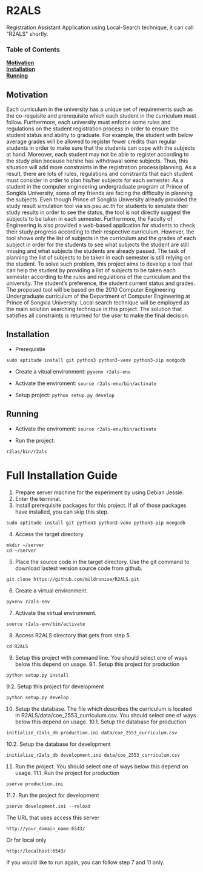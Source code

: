 # R2ALS

Registration Assistant Application using Local-Search technique, it can call "R2ALS" shortly.

### Table of Contents
**[Motivation](#motivation)**  
**[Installation](#installation)**  
**[Running](#running)**  

## Motivation
Each curriculum in the university has a unique set of requirements such as the co-requisite and prerequisite which each student in the curriculum must follow. Furthermore, each university must enforce some rules and regulations on the student registration process in order to ensure the student status and ability to graduate. For example, the student with below average grades will be allowed to register fewer credits than regular students in order to make sure that the students can cope with the subjects at hand. Moreover, each student may not be able to register according to the study plan because he/she has withdrawal some subjects. Thus, this situation will add more constraints in the registration process/planning. As a result, there are lots of rules, regulations and constraints that each student must consider in order to plan his/her subjects for each semester.
As a student in the computer engineering undergraduate program at Prince of Songkla University, some of my friends are facing the difficulty in planning the subjects. Even though Prince of Songkla University already provided the study result simulation tool via sis.psu.ac.th for students to simulate their study results in order to see the status, the tool is not directly suggest the subjects to be taken in each semester. Furthermore, the Faculty of Engineering is also provided a web-based application for students to check their study progress according to their respective curriculum. However, the tool shows only the list of subjects in the curriculum and the grades of each subject in order for the students to see what subjects the student are still missing and what subjects the students are already passed. The task of planning the list of subjects to be taken in each semester is still relying on the student.
To solve such problem, this project aims to develop a tool that can help the student by providing a list of subjects to be taken each semester according to the rules and regulations of the curriculum and the university. The student’s preference, the student current status and grades. The proposed tool will be based on the 2010 Computer Engineering Undergraduate curriculum of the Department of Computer Engineering at Prince of Songkla University. Local search technique will be employed as the main solution searching technique in this project. The solution that satisfies all constraints is returned for the user to make the final decision.

## Installation
- Prerequistie
```
sudo aptitude install git python3 python3-venv python3-pip mongodb
```

- Create a vitual environment:
```pyvenv r2als-env```

- Activate the enviroment:
```source r2als-env/bin/activate```

- Setup project:
```python setup.py develop```

## Running

- Activate the enviroment:
```source r2als-env/bin/activate```

- Run the project:
```
r2las/bin/r2als
```

# Full Installation Guide
1.	Prepare server machine for the experiment by using Debian Jessie.
2.	Enter the terminal.
3.	Install prerequisite packages for this project. If all of those packages have installed, you can skip this step.
```
sudo aptitude install git python3 python3-venv python3-pip mongodb
```
4.	Access the target directory
```
mkdir ~/server
cd ~/server
```
5.	Place the source code in the target directory. Use the git command to download lastest version source code from github.
```
git clone https://github.com/mildronize/R2ALS.git
```
6.	Create a virtual environment.
```
pyvenv r2als-env
```
7.	Activate the virtual environment.
```
source r2als-env/bin/activate
```
8.	Access R2ALS directory that gets from step 5.
```
cd R2ALS
```
9.	Setup this project with command line. You should select one of ways below this depend on usage.
9.1.	Setup this project for production
```
python setup.py install
```
9.2.	Setup this project for development
```
python setup.py develop
```
10.	Setup the database. The file which describes the curriculum is located in R2ALS/data/coe_2553_curriculum.csv. You should select one of ways below this depend on usage.
10.1.	Setup the database for production
```
initialize_r2als_db production.ini data/coe_2553_curriculum.csv
```
10.2.	Setup the database for development
```
initialize_r2als_db development.ini data/coe_2553_curriculum.csv
```
11.	Run the project. You should select one of ways below this depend on usage.
11.1.	Run the project for production
```
pserve production.ini
```
11.2.	Run the project for development
```
pserve development.ini --reload
```
The URL that uses access this server
```
http://your_domain_name:6543/ 
```
Or for local only
```
http://localhost:6543/
```
If you would like to run again, you can follow step 7 and 11 only.
